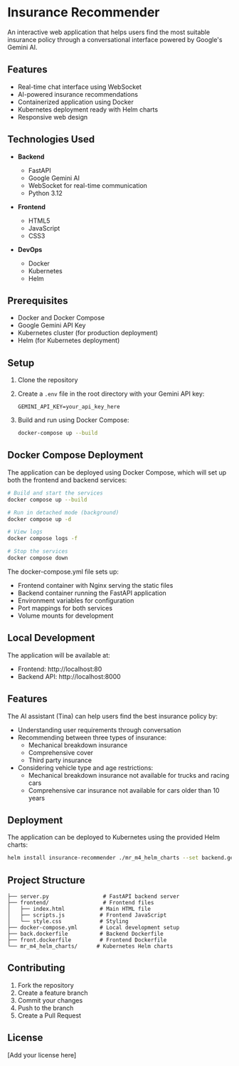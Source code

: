 # Insurance Recommender

An interactive web application that helps users find the most suitable insurance policy through a conversational interface powered by Google's Gemini AI.

## Features

- Real-time chat interface using WebSocket
- AI-powered insurance recommendations
- Containerized application using Docker
- Kubernetes deployment ready with Helm charts
- Responsive web design

## Technologies Used

- **Backend**
  - FastAPI
  - Google Gemini AI
  - WebSocket for real-time communication
  - Python 3.12

- **Frontend**
  - HTML5
  - JavaScript
  - CSS3

- **DevOps**
  - Docker
  - Kubernetes
  - Helm

## Prerequisites

- Docker and Docker Compose
- Google Gemini API Key
- Kubernetes cluster (for production deployment)
- Helm (for Kubernetes deployment)

## Setup

1. Clone the repository
2. Create a `.env` file in the root directory with your Gemini API key:
   ```
   GEMINI_API_KEY=your_api_key_here
   ```

3. Build and run using Docker Compose:
   ```bash
   docker-compose up --build
   ```

## Docker Compose Deployment

The application can be deployed using Docker Compose, which will set up both the frontend and backend services:

```bash
# Build and start the services
docker compose up --build

# Run in detached mode (background)
docker compose up -d

# View logs
docker compose logs -f

# Stop the services
docker compose down
```

The docker-compose.yml file sets up:
- Frontend container with Nginx serving the static files
- Backend container running the FastAPI application
- Environment variables for configuration
- Port mappings for both services
- Volume mounts for development

## Local Development

The application will be available at:
- Frontend: http://localhost:80
- Backend API: http://localhost:8000

## Features

The AI assistant (Tina) can help users find the best insurance policy by:
- Understanding user requirements through conversation
- Recommending between three types of insurance:
  - Mechanical breakdown insurance
  - Comprehensive cover
  - Third party insurance
- Considering vehicle type and age restrictions:
  - Mechanical breakdown insurance not available for trucks and racing cars
  - Comprehensive car insurance not available for cars older than 10 years

## Deployment

The application can be deployed to Kubernetes using the provided Helm charts:

```bash
helm install insurance-recommender ./mr_m4_helm_charts --set backend.geminiApiKey=<YOUR_GEMINI_API_KEY>
```

## Project Structure

```
├── server.py                 # FastAPI backend server
├── frontend/                 # Frontend files
│   ├── index.html           # Main HTML file
│   ├── scripts.js           # Frontend JavaScript
│   └── style.css            # Styling
├── docker-compose.yml       # Local development setup
├── back.dockerfile          # Backend Dockerfile
├── front.dockerfile         # Frontend Dockerfile
└── mr_m4_helm_charts/      # Kubernetes Helm charts
```

## Contributing

1. Fork the repository
2. Create a feature branch
3. Commit your changes
4. Push to the branch
5. Create a Pull Request

## License

[Add your license here]
